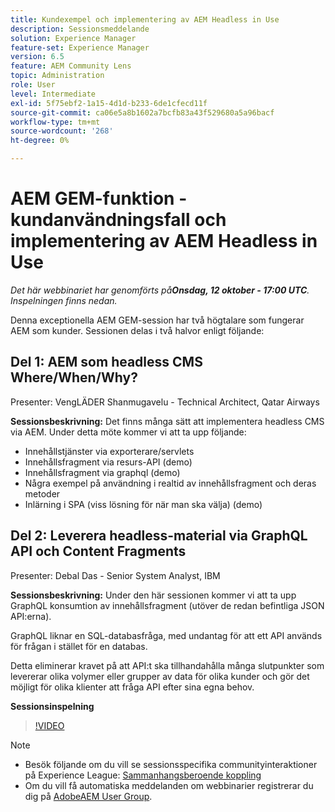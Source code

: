```yaml
---
title: Kundexempel och implementering av AEM Headless in Use
description: Sessionsmeddelande
solution: Experience Manager
feature-set: Experience Manager
version: 6.5
feature: AEM Community Lens
topic: Administration
role: User
level: Intermediate
exl-id: 5f75ebf2-1a15-4d1d-b233-6de1cfecd11f
source-git-commit: ca06e5a8b1602a7bcfb83a43f529680a5a96bacf
workflow-type: tm+mt
source-wordcount: '268'
ht-degree: 0%

---
```


# AEM GEM-funktion - kundanvändningsfall och implementering av AEM Headless in Use

*Det här webbinariet har genomförts på&#x200B;**Onsdag, 12 oktober - 17:00 UTC**. Inspelningen finns nedan.*

Denna exceptionella AEM GEM-session har två högtalare som fungerar AEM som kunder. Sessionen delas i två halvor enligt följande:

## Del 1: AEM som headless CMS Where/When/Why?

Presenter: VengLÄDER Shanmugavelu - Technical Architect, Qatar Airways

**Sessionsbeskrivning:**
Det finns många sätt att implementera headless CMS via AEM.
Under detta möte kommer vi att ta upp följande:

* Innehållstjänster via exporterare/servlets
* Innehållsfragment via resurs-API (demo)
* Innehållsfragment via graphql (demo)
* Några exempel på användning i realtid av innehållsfragment och deras metoder
* Inlärning i SPA (viss lösning för när man ska välja) (demo)

## Del 2: Leverera headless-material via GraphQL API och Content Fragments

Presenter: Debal Das - Senior System Analyst, IBM

**Sessionsbeskrivning:**
Under den här sessionen kommer vi att ta upp GraphQL konsumtion av innehållsfragment (utöver de redan befintliga JSON API:erna).

GraphQL liknar en SQL-databasfråga, med undantag för att ett API används för frågan i stället för en databas.

Detta eliminerar kravet på att API:t ska tillhandahålla många slutpunkter som levererar olika volymer eller grupper av data för olika kunder och gör det möjligt för olika klienter att fråga API efter sina egna behov.

**Sessionsinspelning**

>[!VIDEO](https://video.tv.adobe.com/v/3410160)

>[!NOTE]
>
>* Besök följande om du vill se sessionsspecifika communityinteraktioner på Experience League: [Sammanhangsberoende koppling](https://adobe.ly/3r6P4nr)
>* Om du vill få automatiska meddelanden om webbinarier registrerar du dig på [AdobeAEM User Group](https://aem-augs.adobe.com/).

